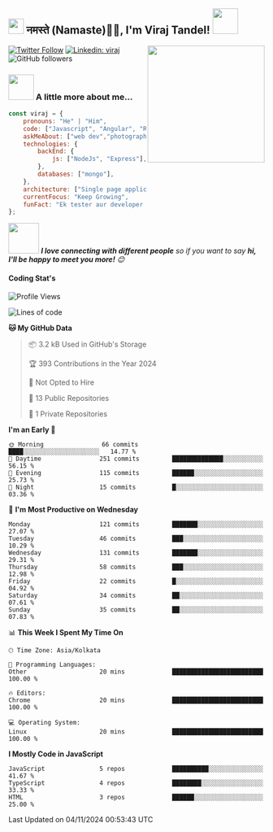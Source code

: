 <h2><img src="https://emojis.slackmojis.com/emojis/images/1531849430/4246/blob-sunglasses.gif?1531849430" width="30"/> नमस्ते (Namaste)🙏🏻, I'm Viraj Tandel! <img src="https://media.giphy.com/media/12oufCB0MyZ1Go/giphy.gif" width="50"></h2>
<img align='right' src="https://media.giphy.com/media/M9gbBd9nbDrOTu1Mqx/giphy.gif" width="230">
<!-- <p><em>Associate Technical Lead at <a href="https://www.oneorigin.us/">OneOrigin -->
<!-- </a><img src="https://media.giphy.com/media/WUlplcMpOCEmTGBtBW/giphy.gif" width="30">  -->
</em></p>

[![Twitter Follow](https://img.shields.io/twitter/follow/misteranmol?label=Follow)](https://x.com/intent/follow?screen_name=viraj_tandel03)
[![Linkedin: viraj](https://img.shields.io/badge/-viraj-blue?style=flat-square&logo=Linkedin&logoColor=white&link=)](https://www.linkedin.com/in/viraj-tandel-627494155/)
![GitHub followers](https://img.shields.io/github/followers/Viraj-Tandel?label=Follow&style=social)

### <img src="https://media.giphy.com/media/VgCDAzcKvsR6OM0uWg/giphy.gif" width="50"> A little more about me...  

```javascript
const viraj = {
    pronouns: "He" | "Him",
    code: ["Javascript", "Angular", "React"],
    askMeAbout: ["web dev","photography", "Fitness Freak", "Sports Payer"],
    technologies: {
        backEnd: {
            js: ["NodeJs", "Express"],
        },
        databases: ["mongo"],
    },
    architecture: ["Single page applications"],
    currentFocus: "Keep Growing",
    funFact: "Ek tester aur developer kabhi dost nahi ban sakte😉"
};
```

<img src="https://media.giphy.com/media/LnQjpWaON8nhr21vNW/giphy.gif" width="60"> <em><b>I love connecting with different people</b> so if you want to say <b>hi, I'll be happy to meet you more!</b> 😊</em>

<h4>Coding Stat's</h4>

<!--START_SECTION:waka-->
![Profile Views](http://img.shields.io/badge/Profile%20Views-0-blue)

![Lines of code](https://img.shields.io/badge/From%20Hello%20World%20I%27ve%20Written-84.1%20thousand%20lines%20of%20code-blue)

**🐱 My GitHub Data** 

> 📦 3.2 kB Used in GitHub's Storage 
 > 
> 🏆 393 Contributions in the Year 2024
 > 
> 🚫 Not Opted to Hire
 > 
> 📜 13 Public Repositories 
 > 
> 🔑 1 Private Repositories 
 > 
**I'm an Early 🐤** 

```text
🌞 Morning                66 commits          ████░░░░░░░░░░░░░░░░░░░░░   14.77 % 
🌆 Daytime                251 commits         ██████████████░░░░░░░░░░░   56.15 % 
🌃 Evening                115 commits         ██████░░░░░░░░░░░░░░░░░░░   25.73 % 
🌙 Night                  15 commits          █░░░░░░░░░░░░░░░░░░░░░░░░   03.36 % 
```
📅 **I'm Most Productive on Wednesday** 

```text
Monday                   121 commits         ███████░░░░░░░░░░░░░░░░░░   27.07 % 
Tuesday                  46 commits          ███░░░░░░░░░░░░░░░░░░░░░░   10.29 % 
Wednesday                131 commits         ███████░░░░░░░░░░░░░░░░░░   29.31 % 
Thursday                 58 commits          ███░░░░░░░░░░░░░░░░░░░░░░   12.98 % 
Friday                   22 commits          █░░░░░░░░░░░░░░░░░░░░░░░░   04.92 % 
Saturday                 34 commits          ██░░░░░░░░░░░░░░░░░░░░░░░   07.61 % 
Sunday                   35 commits          ██░░░░░░░░░░░░░░░░░░░░░░░   07.83 % 
```


📊 **This Week I Spent My Time On** 

```text
🕑︎ Time Zone: Asia/Kolkata

💬 Programming Languages: 
Other                    20 mins             █████████████████████████   100.00 % 

🔥 Editors: 
Chrome                   20 mins             █████████████████████████   100.00 % 

💻 Operating System: 
Linux                    20 mins             █████████████████████████   100.00 % 
```

**I Mostly Code in JavaScript** 

```text
JavaScript               5 repos             ██████████░░░░░░░░░░░░░░░   41.67 % 
TypeScript               4 repos             ████████░░░░░░░░░░░░░░░░░   33.33 % 
HTML                     3 repos             ██████░░░░░░░░░░░░░░░░░░░   25.00 % 
```




 Last Updated on 04/11/2024 00:53:43 UTC
<!--END_SECTION:waka-->

<!--
![](http://github-profile-summary-cards.vercel.app/api/cards/profile-details?username=Viraj-Tandel&theme=2077)
![](http://github-profile-summary-cards.vercel.app/api/cards/productive-time?username=Viraj-Tandel&theme=2077&utcOffset=5.30)![](http://github-profile-summary-cards.vercel.app/api/cards/repos-per-language?username=Viraj-Tandel&theme=2077)
-->
<!-- ![](http://github-profile-summary-cards.vercel.app/api/cards/most-commit-language?username=Viraj-Tandel&theme=2077) -->
<!-- ![](http://github-profile-summary-cards.vercel.app/api/cards/stats?username=Viraj-Tandel&theme=2077) -->

